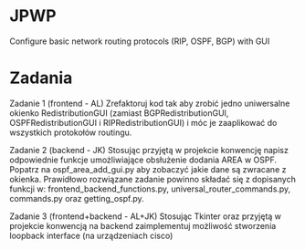 # JPWP
Configure basic network routing protocols (RIP, OSPF, BGP) with GUI

# Zadania 
Zadanie 1 (frontend - AL)
Zrefaktoruj kod tak aby zrobić jedno uniwersalne okienko RedistributionGUI (zamiast BGPRedistributionGUI, OSPFRedistributionGUI i RIPRedistributionGUI) i móc je zaaplikować do wszystkich protokołów routingu.

Zadanie 2 (backend - JK)
Stosując przyjętą w projekcie konwencję napisz odpowiednie funkcje umożliwiające obsłużenie dodania AREA w OSPF. Popatrz na ospf_area_add_gui.py aby zobaczyć jakie dane są zwracane z okienka. Prawidłowo rozwiązane zadanie powinno składać się z dopisanych funkcji w: frontend_backend_functions.py, universal_router_commands.py, commands.py oraz getting_ospf.py.

Zadanie 3 (frontend+backend - AL+JK)
Stosując Tkinter oraz przyjętą w projekcie konwencją na backend zaimplementuj możliwość stworzenia loopback interface (na urządzeniach cisco)  
